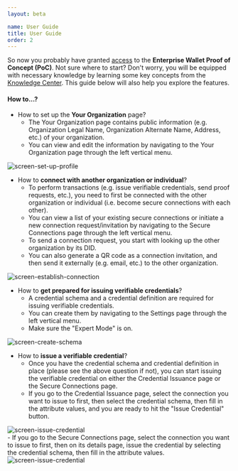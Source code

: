 ```yaml
---
layout: beta

name: User Guide
title: User Guide
order: 2
---
```

So now you probably have granted [access](access.html) to the **Enterprise Wallet Proof of Concept (PoC)**. Not sure where to start? Don't worry, you will be equipped with necessary knowledge by learning some key concepts from the [Knowledge Center](knowledge.html). This guide below will also help you explore the features.

#### How to...?

- How to set up the **Your Organization** page?
  - The Your Organization page contains public information (e.g. Organization Legal Name, Organization Alternate Name, Address, etc.) of your organization.
  - You can view and edit the information by navigating to the Your Organization page through the left vertical menu.
<div class="text-center mb-5">
    <img class="img-fluid" src="{{ site.baseurl }}/assets/images/screen-set-up-profile.png" alt="screen-set-up-profile" title="screen-set-up-profile">
</div>

- How to **connect with another organization or individual**?
  - To perform transactions (e.g. issue verifiable credentials, send proof requests, etc.), you need to first be connected with the other organization or individual (i.e. become secure connections with each other).
  - You can view a list of your existing  secure connections or initiate a new connection request/invitation by navigating to the Secure Connections page through the left vertical menu.
  - To send a connection request, you start with looking up the other organization by its DID.
  - You can also generate a QR code as a connection invitation, and then send it externally (e.g. email, etc.) to the other organization.
<div class="text-center mb-5">
    <img class="img-fluid" src="{{ site.baseurl }}/assets/images/screen-establish-connection.png" alt="screen-establish-connection" title="screen-establish-connection">
</div>

- How to **get prepared for issuing verifiable credentials**?
  - A credential schema and a credential definition are required for issuing verifiable credentials.
  - You can create them by navigating to the Settings page through the left vertical menu.
  - Make sure the "Expert Mode" is on.
<div class="text-center mb-5">
    <img class="img-fluid" src="{{ site.baseurl }}/assets/images/screen-create-schema.png" alt="screen-create-schema" title="screen-create-schema">
</div>

- How to **issue a verifiable credential**?
  - Once you have the credential schema and credential definition in place (please see the above question if not), you can start issuing the verifiable credential on either the Credential Issuance page or the Secure Connections page.
  - If you go to the Credential Issuance page, select the connection you want to issue to first, then select the credential schema, then fill in the attribute values, and you are ready to hit the "Issue Credential" button.
<div class="text-center mb-5">
    <img class="img-fluid" src="{{ site.baseurl }}/assets/images/screen-issue-credential-1.png" alt="screen-issue-credential" title="screen-issue-credential">
</div>
  - If you go to the Secure Connections page, select the connection you want to issue to first, then on its details page, issue the credential by selecting the credential schema, then fill in the attribute values.
<div class="text-center mb-5">
    <img class="img-fluid" src="{{ site.baseurl }}/assets/images/screen-issue-credential-2.png" alt="screen-issue-credential" title="screen-issue-credential">
</div>
